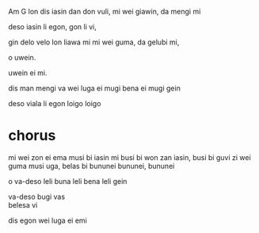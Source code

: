 Am          G
lon dis iasin dan don vuli,
mi wei giawin, 
da mengi mi

deso iasin li egon,
gon li vi,

gin delo velo lon liawa mi
mi wei guma,
da gelubi mi,

o uwein.

uwein ei mi.

dis man mengi va wei luga
ei mugi bena
ei mugi gein

deso viala li egon
loigo loigo

# chorus

mi wei zon ei ema musi bi iasin mi
busi bi won zan iasin, busi bi guvi
zi wei guma musi uga, belas bi bununei 
bununei, bununei

o va-deso leli buna
leli bena
leli gein

va-deso bugi vas  
belesa vi

dis egon wei luga ei emi 

